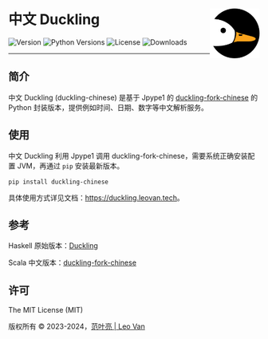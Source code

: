 # 中文 Duckling <img src="https://raw.githubusercontent.com/leovan/duckling-chinese/main/docs/images/logo.png" align="right" alt="logo" height="100" style="border: none; float: right; height: 100px;" />
![Version](https://img.shields.io/pypi/v/duckling-chinese)
![Python Versions](https://img.shields.io/pypi/pyversions/duckling-chinese)
![License](https://img.shields.io/pypi/l/duckling-chinese)
![Downloads](https://img.shields.io/pypi/dm/duckling-chinese)

---

## 简介

中文 Duckling (duckling-chinese) 是基于 Jpype1 的 [duckling-fork-chinese](https://github.com/XiaoMi/MiNLP/tree/main/duckling-fork-chinese) 的 Python 封装版本，提供例如时间、日期、数字等中文解析服务。

## 使用

中文 Duckling 利用 Jpype1 调用 duckling-fork-chinese，需要系统正确安装配置 JVM，再通过 `pip` 安装最新版本。

```
pip install duckling-chinese
```

具体使用方式详见文档：<https://duckling.leovan.tech>。

## 参考

Haskell 原始版本：[Duckling](https://github.com/facebook/duckling)

Scala 中文版本：[duckling-fork-chinese](https://github.com/XiaoMi/MiNLP/tree/main/duckling-fork-chinese)

## 许可

The MIT License (MIT)

版权所有 &copy; 2023-2024，<a href="https://leovan.me" target="_blank">范叶亮 | Leo Van</a>
